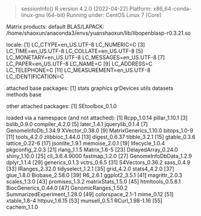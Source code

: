 > sessionInfo()
R version 4.2.0 (2022-04-22)
Platform: x86_64-conda-linux-gnu (64-bit)
Running under: CentOS Linux 7 (Core)

Matrix products: default
BLAS/LAPACK: /home/shaoxun/anaconda3/envs/yuanshaoxun/lib/libopenblasp-r0.3.21.so

locale:
 [1] LC_CTYPE=en_US.UTF-8       LC_NUMERIC=C
 [3] LC_TIME=en_US.UTF-8        LC_COLLATE=en_US.UTF-8
 [5] LC_MONETARY=en_US.UTF-8    LC_MESSAGES=en_US.UTF-8
 [7] LC_PAPER=en_US.UTF-8       LC_NAME=C
 [9] LC_ADDRESS=C               LC_TELEPHONE=C
[11] LC_MEASUREMENT=en_US.UTF-8 LC_IDENTIFICATION=C

attached base packages:
[1] stats     graphics  grDevices utils     datasets  methods   base

other attached packages:
[1] SEtoolbox_0.1.0

loaded via a namespace (and not attached):
 [1] Rcpp_1.0.14                 pillar_1.10.1
 [3] bslib_0.9.0                 compiler_4.2.0
 [5] later_1.4.1                 jquerylib_0.1.4
 [7] GenomeInfoDb_1.34.9         XVector_0.38.0
 [9] MatrixGenerics_1.10.0       bitops_1.0-9
[11] tools_4.2.0                 zlibbioc_1.44.0
[13] digest_0.6.37               tibble_3.2.1
[15] gtable_0.3.6                lattice_0.22-6
[17] jsonlite_1.9.1              memoise_2.0.1
[19] lifecycle_1.0.4             pkgconfig_2.0.3
[21] rlang_1.1.5                 Matrix_1.6-5
[23] DelayedArray_0.24.0         shiny_1.10.0
[25] cli_3.6.4.9000              fastmap_1.2.0
[27] GenomeInfoDbData_1.2.9      dplyr_1.1.4
[29] generics_0.1.3              vctrs_0.6.5
[31] S4Vectors_0.36.2            sass_0.4.9
[33] IRanges_2.32.0              tidyselect_1.2.1
[35] grid_4.2.0                  stats4_4.2.0
[37] glue_1.8.0                  Biobase_2.58.0
[39] R6_2.6.1                    ggplot2_3.5.1
[41] magrittr_2.0.3              scales_1.3.0
[43] promises_1.3.2              matrixStats_1.5.0
[45] htmltools_0.5.8.1           BiocGenerics_0.44.0
[47] GenomicRanges_1.50.2        SummarizedExperiment_1.28.0
[49] colorspace_2.1-1            mime_0.12
[51] xtable_1.8-4                httpuv_1.6.15
[53] munsell_0.5.1               RCurl_1.98-1.16
[55] cachem_1.1.0
